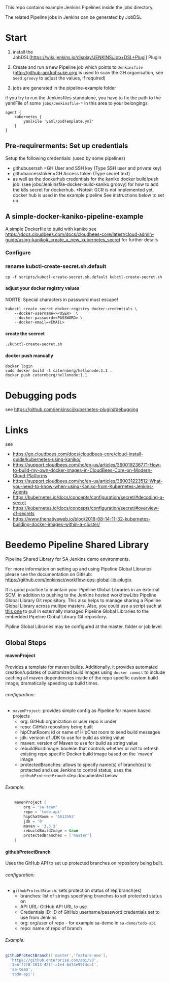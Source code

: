 This repo contains example Jenkins Pipelines inside the jobs directory.

The related Pipeline jobs in Jenkins can be generated by JobDSL

# Start

1. install the  JobDSL[https://wiki.jenkins.io/display/JENKINS/Job+DSL+Plugi] Plugin
 
2. Create and run a new Pipeline job which points to `Jenkinsfile`  
(http://github-api.kohsuke.org/ is used to scan the GH organisation, see `Seed.groovy` to adjust the values, if required)

3. jobs are generated in the pipeline-example folder 


if you try to run the Jenkinsfiles standalone, you have to fix the path to the yamlFile of some `jobs/Jenkinsfile-*` in this area to your belongings
```
agent {
    kubernetes {
        yamlFile 'yaml/podTemplate.yml'
    }
}
```



## Pre-requirerments: Set up credentials

Setup the following credentials:  (used by some pipelines)

* githubuserssh =GH User and SSH key (Type SSH user and private key)
* githubaccesstoken=GH Access token (Type secret text)
* as well as the dockerhub  credentials for the kaniko  docker build/push job: (see  jobs/Jenkinsfile-docker-build-kaniko.groovy)
for how to add the k8s secret for dockerhub. *Note#: GCR is not implemented yet, docker hub is used in the example pipeline  See instructions below to set up 

## A simple-docker-kaniko-pipeline-example
A simple Dockerfile to build with kaniko
see https://docs.cloudbees.com/docs/cloudbees-core/latest/cloud-admin-guide/using-kaniko#_create_a_new_kubernetes_secret   for further details
### Configure

### rename kubctl-create-secret.sh.default
```
cp -f scripts/kubctl-create-secret.sh.default kubctl-create-secret.sh
```
#### adjust your docker registry values
NORTE: Special characters in password must escape!
```
kubectl create secret docker-registry docker-credentials \
    --docker-username=><USER>  \
    --docker-password=<PASSWORD> \
    --docker-email=<EMAIL>
```
#### create the scercet
```
./kubctl-create-secret.sh
```
#### docker push manually
```
docker login
sudo docker build -t caternberg/hellonode:1.1 .
docker push caternberg/hellonode:1.1
```



# Debugging pods

see https://github.com/jenkinsci/kubernetes-plugin#debugging 

# Links 
see  
* https://go.cloudbees.com/docs/cloudbees-core/cloud-install-guide/kubernetes-using-kaniko/
* https://support.cloudbees.com/hc/en-us/articles/360019236771-How-to-build-my-own-docker-images-in-CloudBees-Core-on-Modern-Cloud-Platforms
* https://support.cloudbees.com/hc/en-us/articles/360031223512-What-you-need-to-know-when-using-Kaniko-from-Kubernetes-Jenkins-Agents
* https://kubernetes.io/docs/concepts/configuration/secret/#decoding-a-secret
* https://kubernetes.io/docs/concepts/configuration/secret/#overview-of-secrets
* https://www.thenativeweb.io/blog/2018-08-14-11-32-kubernetes-building-docker-images-within-a-cluster/

# Beedemo Pipeline Shared Library
Pipeline Shared Library for SA Jenkins demo environments.

For more information on setting up and using Pipeline Global Libraries please see the documentation on GitHub: https://github.com/jenkinsci/workflow-cps-global-lib-plugin.

It is good practice to maintain your Pipeline Global Libraries in an external SCM, in addition to pushing to the Jenkins hosted workflowLibs Pipeline Global Library Git repoisitory. This also helps to manage sharing a Pipeline Global Library across multipe masters. Also, you could use a script such at [this one](https://github.com/cloudbees/jenkins-scripts/blob/master/pipeline-global-lib-init.groovy) to pull in externally managed Pipeline Global Libraries to the embedded Pipeline Global Library Git repository.

Pipline Global Libraries may be configured at the master, folder or job level.



## Global Steps
#### mavenProject
Provides a template for maven builds. Additionally, it provides automated creation/updates of customized build images using `docker commit` to include caching all maven dependencies inside of the repo specific custom build image; dramatically speeding up build times.
###### configuration:
- `mavenProject`: provides simple config as Pipeline for maven based projects
    - org: GitHub organization or user repo is under
    - repo: GitHub repository being built
    - hipChatRoom: id or name of HipChat room to send build messages
    - jdk: version of JDK to use for build as string value
    - maven: version of Maven to use for build as string value
    - rebuildBuildImage: boolean that controls whether or not to refresh existing repo specific Docker build image based on the `maven' image
    - protectedBranches: allows to specify name(s) of branch(es) to protected and use Jenkins to control status, uses the `githubProtrectBranch` step documented below

###### Example:
```groovy
	mavenProject {
		org = 'sa-team'
		repo = 'todo-api'
		hipChatRoom = '1613593'
		jdk = '8'
		maven = '3.3.3'
		rebuildBuildImage = true
		protectedBranches = ['master']
	}
```
#### githubProtectBranch
Uses the GitHub API to set up protected branches on repository being built.
###### configuration:
- `githubProtectBranch`: sets protection status of rep branch(es)
    - branches: list of strings specifying branches to set protected status on
    - API URL: GitHub API URL to use
    - Credentials ID: ID of GitHub username/password credentials set to use from Jenkins
    - org: org/user of repo - for example sa-demo in `sa-demo/todo-api`
    - repo: name of repo of branch

###### *Example:*
```groovy
githubProtectBranch(['master','feature-one'],
  'https://github.enterprise.com/api/v3',
  '3ebff2f8-1013-42ff-a1e4-6d74e99f4ca1',
  'sa-team',
  'todo-api')
```